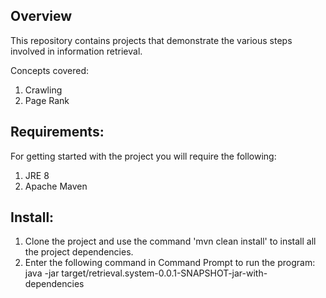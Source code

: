 ## Overview
This repository contains projects that demonstrate the various steps involved in information retrieval.

Concepts covered:
1. Crawling
2. Page Rank 

## Requirements: 
For getting started with the project you will require the following:
1. JRE 8 
2. Apache Maven

## Install:
1. Clone the project and use the command 'mvn clean install' to install all the project dependencies.
2. Enter the following command in Command Prompt to run the program:
java -jar target/retrieval.system-0.0.1-SNAPSHOT-jar-with-dependencies
